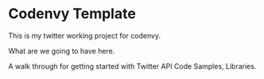 # Codenvy Template

This is my twitter working project for codenvy.

What are we going to have here. 

A walk through for getting started with Twitter API
Code Samples, Libraries.
